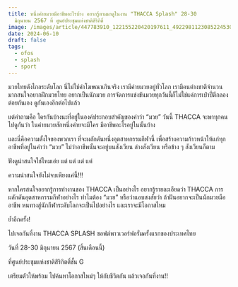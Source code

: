 ```yaml
---
title: หนึ่งค่ายมวยมีอาชีพอะไรบ้าง อยากรู้ตามมาดูในงาน "THACCA Splash" 28-30
  มิถุนายน 2567 ที่ ศูนย์ประชุมแห่งชาติสิริกิติ์
image: /images/article/447783910_122155220420197611_4922981123085224530_n-2.jpg
date: 2024-06-10
draft: false
tags:
  - ofos
  - splash
  - sport
---
```

มวยไทยดังไกลระดับโลก นี่ไม่ใช่คำโฆษณาเกินจริง เรามีค่ายมวยอยู่ทั่วโลก เรามีคนต่างชาติจำนวนมากสนใจอยากฝึกมวยไทย อยากเป็นนักมวย การจัดการแข่งขันมวยทุกวันนี้ก็ไม่ใช่แค่การเป่าปี่ตีกลอง ต่อยกันเอง ดูกันเองอีกต่อไปแล้ว

แต่คำถามคือ ใครกันบ้างนะที่อยู่ในองค์ประกอบสำคัญของคำว่า “มวย” วันนี้ THACCA จะพาทุกคนไปดูกันว่า ในค่ายมวยสักหนึ่งค่ายจะมีใคร มีอาชีพอะไรอยู่ในนั้นบ้าง

และนี่คือความตั้งใจของพวกเรา ที่จะผลักดันหนึ่งอุตสาหกรรมกีฬานี้ เพื่อสร้างความก้าวหน้าให้แก่ทุกอาชีพที่อยู่ในคำว่า “มวย” ไม่ว่าอาชีพนั้นจะอยู่บนสังเวียน ล่างสังเวียน หรือข้าง ๆ สังเวียนก็ตาม

ฟังดูน่าสนใจใช่ไหมเอ่ย แต่ แต่ แต่ แต่

ความน่าสนใจยังไม่จบเพียงแค่นี้!!!

หากใครสนใจอยากรู้การทำงานของ THACCA เป็นอย่างไร อยากรู้รายละเอียดว่า THACCA การผลักดันอุตสาหกรรมกีฬาอย่างไร ทำไมต้อง “มวย” หรือว่าแอบสงสัยว่า ถ้าฝันอยากจะเป็นนักมวยมืออาชีพ หนทางสู่นักกีฬาระดับโลกจะเป็นไปอย่างไร และเราจะมีโอกาสไหม

ย้ำอีกครั้ง!

ไปเจอกันที่งาน THACCA SPLASH ซอฟต์พาวเวอร์ฟอรั่มครั้งแรกของประเทศไทย

วันที่ 28-30 มิถุนายน 2567 (สิ้นเดือนนี้)

ที่ศูนย์ประชุมแห่งชาติสิริกิตติ์ชั้น G

เตรียมตัวให้พร้อม ไปค้นหาโอกาสใหม่ๆ ให้กับชีวิตกัน แล้วเจอกันที่งาน!!

